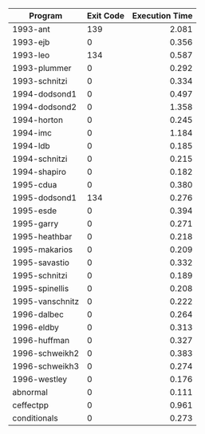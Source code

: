 | Program | Exit Code | Execution Time |
| ------- |:--------- | --------------:|
| 1993-ant | 139 | 2.081 |
| 1993-ejb | 0 | 0.356 |
| 1993-leo | 134 | 0.587 |
| 1993-plummer | 0 | 0.292 |
| 1993-schnitzi | 0 | 0.334 |
| 1994-dodsond1 | 0 | 0.497 |
| 1994-dodsond2 | 0 | 1.358 |
| 1994-horton | 0 | 0.245 |
| 1994-imc | 0 | 1.184 |
| 1994-ldb | 0 | 0.185 |
| 1994-schnitzi | 0 | 0.215 |
| 1994-shapiro | 0 | 0.182 |
| 1995-cdua | 0 | 0.380 |
| 1995-dodsond1 | 134 | 0.276 |
| 1995-esde | 0 | 0.394 |
| 1995-garry | 0 | 0.271 |
| 1995-heathbar | 0 | 0.218 |
| 1995-makarios | 0 | 0.209 |
| 1995-savastio | 0 | 0.332 |
| 1995-schnitzi | 0 | 0.189 |
| 1995-spinellis | 0 | 0.208 |
| 1995-vanschnitz | 0 | 0.222 |
| 1996-dalbec | 0 | 0.264 |
| 1996-eldby | 0 | 0.313 |
| 1996-huffman | 0 | 0.327 |
| 1996-schweikh2 | 0 | 0.383 |
| 1996-schweikh3 | 0 | 0.274 |
| 1996-westley | 0 | 0.176 |
| abnormal | 0 | 0.111 |
| ceffectpp | 0 | 0.961 |
| conditionals | 0 | 0.273 |
